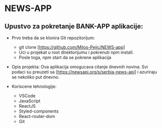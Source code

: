 # NEWS-APP

## Upustvo za pokretanje BANK-APP aplikacije:

* Prvo treba da se klonira  Git repozitorijum:
    * git clone [https://github.com/Milos-Pejic/NEWS-app]
    * Uci u projekat u root direktorijumu i pokrenuti npm install.
    * Posle toga, npm start da se pokrene aplikacija

* Opis projekta:
    Ova aplikacija omogucava citanje dnevnih novina. Svi podaci su preuzeti sa 
    [https://newsapi.org/s/serbia-news-api] i azuriraju se nekoliko put dnevno.

* Koriscene tehnologije:
    * VSCode
    * JavaScript
    * ReactJS
    * Styled-components
    * React-router-dom
    * Git